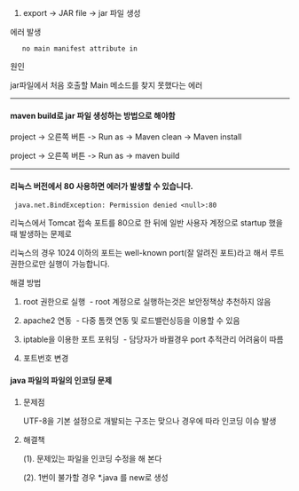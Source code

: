 
1. export -> JAR file -> jar 파일 생성


에러 발생

       no main manifest attribute in
       
원인  

jar파일에서 처음 호출할 Main 메소드를 찾지 못했다는 에러

---

#### maven build로 jar 파일 생성하는 방법으로 해야함 

project -> 오른쪽 버튼 -> Run as -> Maven clean -> Maven install

project -> 오른쪽 버튼 -> Run as -> maven build

---

#### 리눅스 버전에서 80 사용하면 에러가 발생할 수 있습니다.

     java.net.BindException: Permission denied <null>:80

리눅스에서 Tomcat 접속 포트를 80으로 한 뒤에 일반 사용자 계정으로 startup 했을때 발생하는 문제로

리눅스의 경우 1024 이하의 포트는 well-known port(잘 알려진 포트)라고 해서 루트 권한으로만 실행이 가능합니다.

해결 방법

1. root 권한으로 실행  - root 계정으로 실행하는것은 보안정책상 추천하지 않음

2. apache2 연동  - 다중 톰캣 연동 및 로드밸런싱등을 이용할 수 있음

3. iptable을 이용한 포트 포워딩  - 담당자가 바뀔경우 port 추적관리 어려움이 따름

4. 포트번호 변경


#### java 파일의 파일의 인코딩 문제
		
  1. 문제점
				
      UTF-8을 기본 설정으로 개발되는 구조는 맞으나 경우에 따라 인코딩 이슈 발생
			
   2. 해결책
				
      (1). 문제있는 파일을 인코딩 수정을 해 본다
				
      (2). 1번이 불가할 경우 *.java 를 new로 생성



